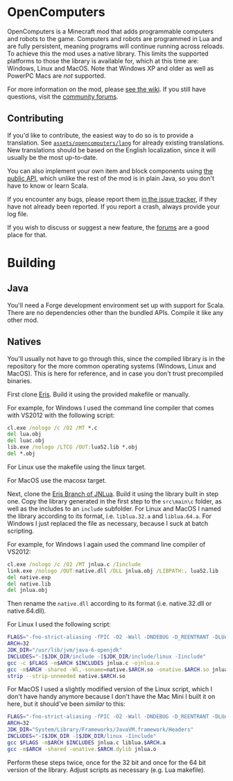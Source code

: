 OpenComputers
=============
OpenComputers is a Minecraft mod that adds programmable computers and robots to the game. Computers and robots are programmed in Lua and are fully persistent, meaning programs will continue running across reloads. To achieve this the mod uses a native library. This limits the supported platforms to those the library is available for, which at this time are: Windows, Linux and MacOS. Note that Windows XP and older as well as PowerPC Macs are *not* supported.

For more information on the mod, please [see the wiki](https://github.com/MightyPirates/OpenComputers/wiki). If you still have questions, visit the [community forums](http://oc.cil.li/).

Contributing
------------
If you'd like to contribute, the easiest way to do so is to provide a translation. See [`assets/opencomputers/lang`](https://github.com/MightyPirates/OpenComputers/tree/master/assets/opencomputers/lang) for already existing translations. New translations should be based on the English localization, since it will usually be the most up-to-date.

You can also implement your own item and block components using [the public API](https://github.com/MightyPirates/OpenComputers/tree/master/li/cil/oc/api), which unlike the rest of the mod is in plain Java, so you don't have to know or learn Scala.

If you encounter any bugs, please report them [in the issue tracker](https://github.com/MightyPirates/OpenComputers/issues?state=open), if they have not already been reported. If you report a crash, always provide your log file.

If you wish to discuss or suggest a new feature, the [forums](http://oc.cil.li//index.php?/forum/22-feedback-and-suggestions/) are a good place for that.

Building
========
Java
----
You'll need a Forge development environment set up with support for Scala. There are no dependencies other than the bundled APIs. Compile it like any other mod.

Natives
-------
You'll usually not have to go through this, since the compiled library is in the repository for the more common operating systems (Windows, Linux and MacOS). This is here for reference, and in case you don't trust precompiled binaries.

First clone [Eris](https://github.com/fnuecke/eris). Build it using the provided makefile or manually.

For example, for Windows I used the command line compiler that comes with VS2012 with the following script:
```cmd
cl.exe /nologo /c /O2 /MT *.c
del lua.obj
del luac.obj
lib.exe /nologo /LTCG /OUT:lua52.lib *.obj 
del *.obj
```

For Linux use the makefile using the linux target.

For MacOS use the macosx target.


Next, clone the [Eris Branch of JNLua](https://github.com/fnuecke/jnlua/tree/eris). Build it using the library built in step one. Copy the library generated in the first step to the `src\main\c` folder, as well as the includes to an `include` subfolder. For Linux and MacOS I named the library according to its format, i.e. `liblua.32.a` and `liblua.64.a`. For Windows I just replaced the file as necessary, because I suck at batch scripting.

For example, for Windows I again used the command line compiler of VS2012:
```cmd
cl.exe /nologo /c /O2 /MT jnlua.c /Iinclude
link.exe /nologo /OUT:native.dll /DLL jnlua.obj /LIBPATH:. lua52.lib 
del native.exp
del native.lib
del jnlua.obj
```
Then rename the `native.dll` according to its format (i.e. native.32.dll or native.64.dll).

For Linux I used the following script:
```sh
FLAGS="-fno-strict-aliasing -fPIC -O2 -Wall -DNDEBUG -D_REENTRANT -DLUA_USE_LINUX -s"
ARCH=32
JDK_DIR="/usr/lib/jvm/java-6-openjdk"
INCLUDES="-I$JDK_DIR/include -I$JDK_DIR/include/linux -Iinclude"
gcc -c $FLAGS -m$ARCH $INCLUDES jnlua.c -ojnlua.o
gcc -m$ARCH -shared -Wl,-soname=native.$ARCH.so -onative.$ARCH.so jnlua.o liblua.$ARCH.a
strip --strip-unneeded native.$ARCH.so
```

For MacOS I used a slightly modified version of the Linux script, which I don't have handy anymore because I don't have the Mac Mini I built it on here, but it should've been *similar* to this:
```sh
FLAGS="-fno-strict-aliasing -fPIC -O2 -Wall -DNDEBUG -D_REENTRANT -DLUA_USE_MACOSX -s"
ARCH=32
JDK_DIR="System/Library/Frameworks/JavaVM.framework/Headers"
INCLUDES="-I$JDK_DIR -I$JDK_DIR/linux -Iinclude"
gcc $FLAGS -m$ARCH $INCLUDES jnlua.c liblua.$ARCH.a
gcc -m$ARCH -shared -onative.$ARCH.dylib jnlua.o
```

Perform these steps twice, once for the 32 bit and once for the 64 bit version of the library. Adjust scripts as necessary (e.g. Lua makefile).
